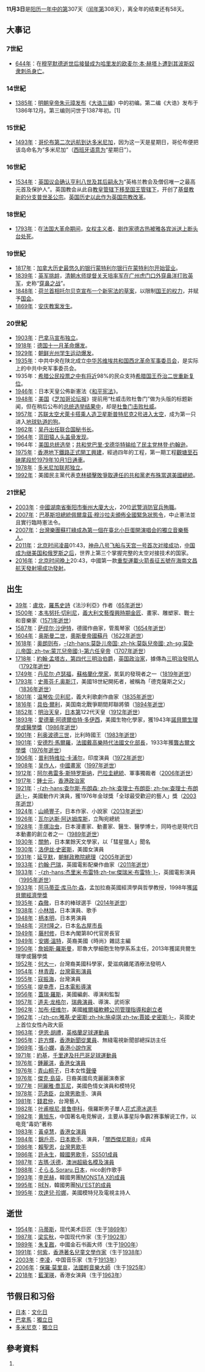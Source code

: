 **11月3日**是[阳历一年中的第](../Page/阳历.md "wikilink")307天（[闰年第](../Page/闰年.md "wikilink")308天），离全年的结束还有58天。

## 大事记

### 7世紀

  - [644年](../Page/644年.md "wikilink")：在[穆罕默德逝世后接替成为](../Page/穆罕默德.md "wikilink")[哈里发的](../Page/哈里发.md "wikilink")[欧麦尔·本·赫塔卜遭到其波斯奴隶刺杀身亡](../Page/欧麦尔·本·赫塔卜.md "wikilink")。

### 14世紀

  - [1385年](../Page/1385年.md "wikilink")：[明朝皇帝](../Page/明朝.md "wikilink")[朱元璋发布](../Page/朱元璋.md "wikilink")《[大诰三编](../Page/大诰三编.md "wikilink")》中的初编。第二编《大诰》发布于1386年12月。第三编则问世于1387年初。\[1\]

### 15世紀

  - [1493年](../Page/1493年.md "wikilink")：[哥伦布第二次远航到达](../Page/克里斯托弗·哥伦布.md "wikilink")[多米尼加](../Page/多明尼加共和國.md "wikilink")，因为这一天是星期日，哥伦布便把该岛命名为“多米尼加”（[西班牙语意为](../Page/西班牙语.md "wikilink")“星期日”）。

### 16世紀

  - [1534年](../Page/1534年.md "wikilink")：[英国议会确认](../Page/英国国会.md "wikilink")[亨利八世及其后嗣永为](../Page/亨利八世.md "wikilink")“英格兰教会及僧侣唯一之最高元首及保护人”。英国教会从此自[教皇管辖下移至](../Page/教宗.md "wikilink")[国王管辖下](../Page/君主.md "wikilink")，开创了[基督教新的分支](../Page/基督教.md "wikilink")[普世圣公宗](../Page/普世圣公宗.md "wikilink")。[英国历史以此作为](../Page/英国历史.md "wikilink")[英国宗教改革](../Page/英国宗教改革.md "wikilink")。

### 18世紀

  - [1793年](../Page/1793年.md "wikilink")：在[法国大革命期间](../Page/法国大革命.md "wikilink")，[女权主义者](../Page/女权主义者.md "wikilink")、[剧作家](../Page/剧作家.md "wikilink")[德古热被](../Page/奥兰普·德古热.md "wikilink")[雅各宾派送上](../Page/雅各宾派.md "wikilink")[断头台处死](../Page/断头台.md "wikilink")。

### 19世紀

  - [1817年](../Page/1817年.md "wikilink")：[加拿大历史最悠久的](../Page/加拿大.md "wikilink")[银行](../Page/银行.md "wikilink")[蒙特利尔银行在](../Page/蒙特利尔银行.md "wikilink")[蒙特利尔开始营业](../Page/蒙特利尔.md "wikilink")。
  - [1839年](../Page/1839年.md "wikilink")：[英军挑衅](../Page/英军.md "wikilink")，[清朝水师提督](../Page/清.md "wikilink")[关天培率军在](../Page/关天培.md "wikilink")[广州](../Page/广州.md "wikilink")[虎门口外](../Page/虎门.md "wikilink")[穿鼻洋打败英军](../Page/穿鼻洋.md "wikilink")，史称“[穿鼻之战](../Page/穿鼻之战.md "wikilink")”。
  - [1848年](../Page/1848年.md "wikilink")：[荷兰首相](../Page/荷兰首相.md "wikilink")[托尔贝克宣布一个新](../Page/约翰·鲁道夫·托尔贝克.md "wikilink")[宪法的草案](../Page/宪法.md "wikilink")，以限制[国王的权力](../Page/国王.md "wikilink")，并赋予[国会](../Page/国会.md "wikilink")。
  - [1869年](../Page/1869年.md "wikilink")：[安庆教案发生](../Page/安庆教案.md "wikilink")。

### 20世紀

  - [1903年](../Page/1903年.md "wikilink")：[巴拿马宣布](../Page/巴拿马.md "wikilink")[独立](../Page/独立.md "wikilink")。
  - [1918年](../Page/1918年.md "wikilink")：[德国十一月革命爆发](../Page/德国十一月革命.md "wikilink")。
  - [1929年](../Page/1929年.md "wikilink")：[朝鲜光州学生运动爆发](../Page/朝鲜光州学生运动.md "wikilink")。
  - [1935年](../Page/1935年.md "wikilink")：中共中央在陕北成立[中华苏维埃共和国西北革命军事委员会](../Page/中华苏维埃共和国中央革命军事委员会#中华苏维埃共和国西北革命军事委员会.md "wikilink")，是实际上的中共中央军事委员会。
  - 1935年：[希腊公民投票之中有将近](../Page/希腊.md "wikilink")98%的民众支持[希腊国王](../Page/希腊君主列表.md "wikilink")[乔治二世重新复位](../Page/乔治二世_\(希腊\).md "wikilink")。
  - [1946年](../Page/1946年.md "wikilink")：日本天皇公佈新憲法《[和平宪法](../Page/日本国宪法.md "wikilink")》。
  - [1948年](../Page/1948年.md "wikilink")：[美国](../Page/美国.md "wikilink")《[芝加哥论坛报](../Page/芝加哥论坛报.md "wikilink")》提前用“杜威击败杜鲁门”做为头版的标题新闻，但在稍后公布的[总统选举结果中](../Page/美国总统.md "wikilink")，却是[杜鲁门击败](../Page/哈利·S·杜鲁门.md "wikilink")[杜威](../Page/托马斯·杜威.md "wikilink")。
  - [1957年](../Page/1957年.md "wikilink")：[苏联太空犬](../Page/苏联太空犬.md "wikilink")[萊卡搭乘](../Page/萊卡_\(犬\).md "wikilink")[人造卫星](../Page/人造卫星.md "wikilink")[斯普特尼克2号进入](../Page/斯普特尼克2号.md "wikilink")[太空](../Page/太空.md "wikilink")，成为第一只进入[地球](../Page/地球.md "wikilink")[轨道的](../Page/轨道.md "wikilink")[狗](../Page/狗.md "wikilink")。
  - [1962年](../Page/1962年.md "wikilink")：[吴丹出任](../Page/吴丹.md "wikilink")[联合国秘书长](../Page/联合国秘书长.md "wikilink")。
  - [1964年](../Page/1964年.md "wikilink")：[蓝田猿人头盖骨发现](../Page/蓝田人.md "wikilink")。
  - 1964年：[美国总统选举](../Page/美国总统.md "wikilink")；[共和党](../Page/共和黨_\(美國\).md "wikilink")[巴里·戈德华特输给了](../Page/巴里·戈德华特.md "wikilink")[民主党](../Page/民主党_\(美国\).md "wikilink")[林登·约翰逊](../Page/林登·约翰逊.md "wikilink")。
  - [1975年](../Page/1975年.md "wikilink")：[香港地下鐵路正式開工興建](../Page/香港地鐵.md "wikilink")，經過四年的工程，第一期工程[觀塘至](../Page/觀塘站.md "wikilink")[石硤尾段於](../Page/石硤尾站.md "wikilink")[1979年](../Page/1979年.md "wikilink")[10月1日通車](../Page/10月1日.md "wikilink")。
  - [1978年](../Page/1978年.md "wikilink")：[多米尼加联邦独立](../Page/多米尼加联邦.md "wikilink")。
  - [1992年](../Page/1992年.md "wikilink")：美國民主黨代表[克林頓擊敗爭取連任的共和黨](../Page/比尔·克林顿.md "wikilink")[老布殊當選美國總統](../Page/乔治·赫伯特·沃克·布什.md "wikilink")。

### 21世紀

  - [2003年](../Page/2003年.md "wikilink")：[中國](../Page/中國.md "wikilink")[湖南省](../Page/湖南省.md "wikilink")[衡阳市](../Page/衡阳市.md "wikilink")[衡州大廈大火](../Page/衡陽「11·3」特大火災.md "wikilink")，20位[武警消防官兵殉職](../Page/武警.md "wikilink")。
  - [2007年](../Page/2007年.md "wikilink")：[巴基斯坦總統](../Page/巴基斯坦總統.md "wikilink")[佩爾韋茲·穆沙拉夫頒佈](../Page/佩爾韋茲·穆沙拉夫.md "wikilink")[全國緊急狀態令](../Page/2007年巴基斯坦國家緊急狀態事件.md "wikilink")，中止憲法並且實行臨時憲法令。
  - [2007年](../Page/2007年.md "wikilink")：[台灣](../Page/台灣.md "wikilink")[樂團](../Page/樂團.md "wikilink")[蘇打綠成為第一個在](../Page/蘇打綠.md "wikilink")[臺北小巨蛋開演唱会的獨立音樂藝人](../Page/臺北小巨蛋.md "wikilink")。
  - [2011年](../Page/2011年.md "wikilink")：[北京时间凌晨](../Page/北京时间.md "wikilink")01:43，[神舟八号飞船与](../Page/神舟八号.md "wikilink")[天宫一号首次对接成功](../Page/天宫一号.md "wikilink")，[中国成为继](../Page/中国.md "wikilink")[美国和](../Page/美国.md "wikilink")[俄罗斯之后](../Page/俄罗斯.md "wikilink")，世界上第三个掌握完整的太空对接技术的国家。
  - [2016年](../Page/2016年.md "wikilink")：[北京时间晚上](../Page/北京时间.md "wikilink")20:43，中國第一款[重型運載火箭](../Page/重型運載火箭.md "wikilink")[長征五號在](../Page/長征五號系列火箭.md "wikilink")[海南](../Page/海南.md "wikilink")[文昌航天發射場成功發射](../Page/文昌航天發射場.md "wikilink")。

## 出生

  - [39年](../Page/39年.md "wikilink")：[盧坎](../Page/盧坎.md "wikilink")，[羅馬史詩](../Page/羅馬.md "wikilink")《法沙利亞》作者（[65年逝世](../Page/65年.md "wikilink")）
  - [1500年](../Page/1500年.md "wikilink")：[本韦努托·切利尼](../Page/本韦努托·切利尼.md "wikilink")，[義大利文藝復興時期金匠](../Page/義大利.md "wikilink")、畫家、雕塑家、戰士和音樂家（[1571年逝世](../Page/1571年.md "wikilink")）
  - [1587年](../Page/1587年.md "wikilink")：[萨缪尔·沙伊特](../Page/萨缪尔·沙伊特.md "wikilink")，德國作曲家，管風琴家（[1654年逝世](../Page/1654年.md "wikilink")）
  - [1604年](../Page/1604年.md "wikilink")：[奥斯曼二世](../Page/奥斯曼二世.md "wikilink")，[奧斯曼帝國蘇丹](../Page/奧斯曼帝國.md "wikilink")（[1622年逝世](../Page/1622年.md "wikilink")）
  - [1618年](../Page/1618年.md "wikilink")：[奥朗则布](../Page/奥朗则布.md "wikilink")，[-{zh-hans:莫卧儿帝国;
    zh-hk:莫臥兒帝國; zh-sg:莫卧儿帝国;
    zh-tw:蒙兀兒帝國;}-第六任皇帝](../Page/莫卧儿.md "wikilink")（[1707年逝世](../Page/1707年.md "wikilink")）
  - [1718年](../Page/1718年.md "wikilink")：[約翰·孟塔古，第四代三明治伯爵](../Page/約翰·孟塔古，第四代三明治伯爵.md "wikilink")，[英国](../Page/英国.md "wikilink")[政治家](../Page/政治家.md "wikilink")，據傳為[三明治發明人](../Page/三明治.md "wikilink")（[1792年逝世](../Page/1792年.md "wikilink")）
  - [1749年](../Page/1749年.md "wikilink")：[丹尼尔·卢瑟福](../Page/丹尼尔·卢瑟福.md "wikilink")，[蘇格蘭化學家](../Page/蘇格蘭.md "wikilink")，氮氣的發現者之一（[1819年逝世](../Page/1819年.md "wikilink")）
  - [1793年](../Page/1793年.md "wikilink")：[史蒂芬·F.奥斯汀](../Page/史蒂芬·F.奥斯汀.md "wikilink")，美國18世紀開拓者，被稱為「德克薩斯之父」（[1836年逝世](../Page/1836年.md "wikilink")）
  - [1801年](../Page/1801年.md "wikilink")：[温琴佐·贝利尼](../Page/温琴佐·贝利尼.md "wikilink")，義大利歌劇作曲家（[1835年逝世](../Page/1835年.md "wikilink")）
  - [1816年](../Page/1816年.md "wikilink")：[具伯·爾利](../Page/具伯·爾利.md "wikilink")，美国南北戰爭期間邦聯將領（[1894年逝世](../Page/1894年.md "wikilink")）
  - [1852年](../Page/1852年.md "wikilink")：[明治天皇](../Page/明治天皇.md "wikilink")，[日本第](../Page/日本.md "wikilink")122代天皇（[1912年逝世](../Page/1912年.md "wikilink")）
  - [1893年](../Page/1893年.md "wikilink")：[愛德華·阿德爾伯特·多伊西](../Page/愛德華·阿德爾伯特·多伊西.md "wikilink")，美國生物化學家，獲1943年[諾貝爾生理學或醫學獎](../Page/諾貝爾生理學或醫學獎.md "wikilink")（[1986年逝世](../Page/1986年.md "wikilink")）
  - [1901年](../Page/1901年.md "wikilink")：[利奥波德三世](../Page/利奥波德三世_\(比利时\).md "wikilink")，比利時國王（[1983年逝世](../Page/1983年.md "wikilink")）
  - [1901年](../Page/1901年.md "wikilink")：[安德烈·馬爾羅](../Page/安德烈·馬爾羅.md "wikilink")，[法國戴高樂時代法國文化部長](../Page/法國.md "wikilink")，1933年獲[龔古爾文學獎](../Page/龔古爾文學獎.md "wikilink")（[1976年逝世](../Page/1976年.md "wikilink")）
  - [1906年](../Page/1906年.md "wikilink")：[普利特维拉·卡浦尔](../Page/普利特维拉·卡浦尔.md "wikilink")，印度演員（[1972年逝世](../Page/1972年.md "wikilink")）
  - [1908年](../Page/1908年.md "wikilink")：[吴作人](../Page/吴作人.md "wikilink")，[中國畫家](../Page/中國.md "wikilink")（[1997年逝世](../Page/1997年.md "wikilink")）
  - [1912年](../Page/1912年.md "wikilink")：[阿尔弗雷多·斯特罗斯纳](../Page/阿尔弗雷多·斯特罗斯纳.md "wikilink")，[巴拉圭總統](../Page/巴拉圭.md "wikilink")、軍事獨裁者（[2006年逝世](../Page/2006年.md "wikilink")）
  - [1917年](../Page/1917年.md "wikilink")：[鍾士元](../Page/鍾士元.md "wikilink")，[香港](../Page/香港.md "wikilink")[政治家](../Page/政治家.md "wikilink")
  - [1921年](../Page/1921年.md "wikilink")：[-{zh-hans:查尔斯·布朗森;
    zh-hk:查理士·布朗臣;
    zh-tw:查理士·布朗遜;}-](../Page/查尔斯·布朗森.md "wikilink")，美國動作片演員，獲1976年金球獎「全球最受歡迎的藝人」獎（[2003年逝世](../Page/2003年.md "wikilink")）
  - [1924年](../Page/1924年.md "wikilink")：[山崎豐子](../Page/山崎豐子.md "wikilink")，日本作家、小說家（[2013年逝世](../Page/2013年.md "wikilink")）
  - [1926年](../Page/1926年.md "wikilink")：[瓦尔达斯·阿达姆库斯](../Page/瓦尔达斯·阿达姆库斯.md "wikilink")，立陶宛總統
  - [1928年](../Page/1928年.md "wikilink")：[手塚治虫](../Page/手塚治虫.md "wikilink")，日本漫畫家、動畫家、醫生、醫學博士，同時也是現代日本動畫的創立者之一（[1989年逝世](../Page/1989年.md "wikilink")）
  - [1930年](../Page/1930年.md "wikilink")：[關勉](../Page/關勉.md "wikilink")，日本業餘天文學家，以「彗星獵人」聞名
  - [1930年](../Page/1930年.md "wikilink")：[洛伊丝·史密斯](../Page/洛伊丝·史密斯.md "wikilink")，美國女演員
  - [1931年](../Page/1931年.md "wikilink")：[延亨默](../Page/延亨默.md "wikilink")，[朝鮮政務院總理](../Page/朝鮮.md "wikilink")（[2005年逝世](../Page/2005年.md "wikilink")）
  - [1933年](../Page/1933年.md "wikilink")：[约翰·巴瑞](../Page/约翰·巴瑞.md "wikilink")，英國電影配樂作曲家（[2011年逝世](../Page/2011年.md "wikilink")）
  - [1933年](../Page/1933年.md "wikilink")：[-{zh-hans:杰里米·布雷特;zh-tw:傑瑞米·布雷特;
    }-](../Page/杰里米·布雷特.md "wikilink")，英國電影演員（[1995年逝世](../Page/1995年.md "wikilink")）
  - [1933年](../Page/1933年.md "wikilink")：[阿马蒂亚·库马尔·森](../Page/阿马蒂亚·库马尔·森.md "wikilink")，孟加拉裔英國經濟學與哲學教授，1998年獲[諾貝爾經濟學獎](../Page/諾貝爾經濟學獎.md "wikilink")
  - [1935年](../Page/1935年.md "wikilink")：[森徹](../Page/森徹.md "wikilink")，日本的棒球選手（[2014年逝世](../Page/2014年.md "wikilink")）
  - [1938年](../Page/1938年.md "wikilink")：[小林旭](../Page/小林旭.md "wikilink")，日本演員、歌手
  - [1948年](../Page/1948年.md "wikilink")：[柄本明](../Page/柄本明.md "wikilink")，日本男演員
  - [1948年](../Page/1948年.md "wikilink")：[河村隆之](../Page/河村隆之.md "wikilink")，日本[名古屋市長](../Page/名古屋.md "wikilink")
  - [1949年](../Page/1949年.md "wikilink")：[藤村修](../Page/藤村修.md "wikilink")，日本內閣第80代官房長官
  - [1949年](../Page/1949年.md "wikilink")：[安娜·溫特](../Page/安娜·溫特.md "wikilink")，英裔美國《時尚》雜誌主編
  - [1950年](../Page/1950年.md "wikilink")：[詹姆斯·羅斯曼](../Page/詹姆斯·羅斯曼.md "wikilink")，耶魯大學細胞生物學系系主任，2013年獲諾貝爾生理學或醫學獎
  - [1952年](../Page/1952年.md "wikilink")：[何大一](../Page/何大一.md "wikilink")，台灣裔美國科學家，愛滋病雞尾酒療法發明人
  - [1954年](../Page/1954年.md "wikilink")：[林青霞](../Page/林青霞.md "wikilink")，[台灣電影演員](../Page/台灣電影.md "wikilink")
  - [1955年](../Page/1955年.md "wikilink")：[寇振海](../Page/寇振海.md "wikilink")，台灣演員
  - [1955年](../Page/1955年.md "wikilink")：[堤幸彥](../Page/堤幸彥.md "wikilink")，[日本](../Page/日本.md "wikilink")[電影導演](../Page/電影導演.md "wikilink")
  - [1956年](../Page/1956年.md "wikilink")：[蓋瑞·羅斯](../Page/蓋瑞·羅斯.md "wikilink")，美國編劇、導演和監製
  - [1957年](../Page/1957年.md "wikilink")：[道夫·龙格尔](../Page/道夫·龙格尔.md "wikilink")，[瑞典演員](../Page/瑞典.md "wikilink")、導演、武術家
  - [1962年](../Page/1962年.md "wikilink")：[加布·纽维尔](../Page/加布·纽维尔.md "wikilink")，美國[維爾福軟體公司管理指導和創立者](../Page/維爾福軟體公司.md "wikilink")
  - [1962年](../Page/1962年.md "wikilink")：[-{zh-cn:雅基·史密斯;zh-hk:施卓琪;zh-tw:賈姬·史密斯;}-](../Page/施卓琪.md "wikilink")，英國史上首位女性內政大臣
  - [1963年](../Page/1963年.md "wikilink")：[伊恩·胡禮](../Page/伊恩·胡禮.md "wikilink")，[英格蘭足球運動員](../Page/英格蘭.md "wikilink")
  - [1965年](../Page/1965年.md "wikilink")：[許方輝](../Page/許方輝.md "wikilink")，[香港新聞從業員](../Page/香港.md "wikilink")、無綫電視新聞部總採訪主任
  - [1969年](../Page/1969年.md "wikilink")：[張小嫻](../Page/張小嫻.md "wikilink")，[香港](../Page/香港.md "wikilink")[小說](../Page/小說.md "wikilink")[作家](../Page/作家.md "wikilink")
  - [1971年](../Page/1971年.md "wikilink")：[約基](../Page/德怀特·约克.md "wikilink")，[千里達及托巴哥足球運動員](../Page/千里達及托巴哥.md "wikilink")
  - [1976年](../Page/1976年.md "wikilink")：[鍾麗淇](../Page/鍾麗淇.md "wikilink")，[香港女演員](../Page/香港.md "wikilink")
  - [1976年](../Page/1976年.md "wikilink")：[青山桐子](../Page/青山桐子.md "wikilink")，日本女性[聲優](../Page/聲優.md "wikilink")
  - [1976年](../Page/1976年.md "wikilink")：[傑克·島袋](../Page/傑克·島袋.md "wikilink")，日裔美國烏克麗麗演奏家
  - [1977年](../Page/1977年.md "wikilink")：[阿麗雅·喬瓦尼](../Page/阿麗雅·喬瓦尼.md "wikilink")，美國色情女演員和模特兒
  - [1978年](../Page/1978年.md "wikilink")：[范逸臣](../Page/范逸臣.md "wikilink")，[台灣男歌手](../Page/台灣.md "wikilink")、演員
  - [1981年](../Page/1981年.md "wikilink")：[錢君仲](../Page/錢君仲.md "wikilink")，台灣藝人
  - [1982年](../Page/1982年.md "wikilink")：[叶甫根尼·普鲁申科](../Page/叶甫根尼·普鲁申科.md "wikilink")，俄羅斯男子單人[花式滑冰選手](../Page/花式滑冰.md "wikilink")
  - [1982年](../Page/1982年.md "wikilink")：[黄旭东](../Page/黄旭东.md "wikilink")，中国著名电竞解说，主要从事星际争霸2赛事解说工作，以电竞“毒奶”著称
  - [1983年](../Page/1983年.md "wikilink")：[黃卓慧](../Page/黃欣_\(演員\).md "wikilink")，[香港女演員](../Page/香港.md "wikilink")
  - [1984年](../Page/1984年.md "wikilink")：[錦戶亮](../Page/錦戶亮.md "wikilink")，[日本歌手](../Page/日本.md "wikilink")、演員，「[關西傑尼斯8](../Page/關西傑尼斯8.md "wikilink")」成員
  - [1986年](../Page/1986年.md "wikilink")：[賴聖恩](../Page/賴聖恩.md "wikilink")，[台灣男歌手](../Page/台灣.md "wikilink")
  - [1986年](../Page/1986年.md "wikilink")：[許永生](../Page/許永生.md "wikilink")，[韓國男歌手](../Page/韓國.md "wikilink")，[SS501成員](../Page/SS501.md "wikilink")
  - [1987年](../Page/1987年.md "wikilink")：[吉瑪·沃德](../Page/吉瑪·沃德.md "wikilink")，[澳洲](../Page/澳洲.md "wikilink")[超級名模及](../Page/超級名模.md "wikilink")[演員](../Page/演員.md "wikilink")
  - [1988年](../Page/1988年.md "wikilink")：[そらる](../Page/そらる.md "wikilink"),[Soraru](../Page/Soraru.md "wikilink"),[日本](../Page/日本.md "wikilink")，nico創作歌手
  - [1993年](../Page/1993年.md "wikilink")：[李民赫](../Page/李民赫.md "wikilink")，韓國男團[MONSTA
    X的成員](../Page/MONSTA_X.md "wikilink")
  - [1995年](../Page/1995年.md "wikilink")：[REN](../Page/崔珉起.md "wikilink")，韓國男團[NU'EST的成員](../Page/NU'EST.md "wikilink")
  - [1995年](../Page/1995年.md "wikilink")：[坎達兒·珍娜](../Page/坎達兒·珍娜.md "wikilink")，美國模特兒及電視主持人

## 逝世

  - [1954年](../Page/1954年.md "wikilink")：[马蒂斯](../Page/马蒂斯.md "wikilink")，现代美术巨匠（生于[1869年](../Page/1869年.md "wikilink")）
  - [1987年](../Page/1987年.md "wikilink")：[梁实秋](../Page/梁实秋.md "wikilink")，中国现代作家（生于[1902年](../Page/1902年.md "wikilink")）
  - [1989年](../Page/1989年.md "wikilink")：[朱复戡](../Page/朱复戡.md "wikilink")，中國金石书画大师（生于[1900年](../Page/1900年.md "wikilink")）
  - [1991年](../Page/1991年.md "wikilink")：[何紫](../Page/何紫.md "wikilink")，[香港著名](../Page/香港.md "wikilink")[兒童文學作家](../Page/兒童文學.md "wikilink")（生于[1938年](../Page/1938年.md "wikilink")）
  - [2003年](../Page/2003年.md "wikilink")：[李凌](../Page/李凌.md "wikilink")，中国音乐家（生于[1913年](../Page/1913年.md "wikilink")）
  - [2006年](../Page/2006年.md "wikilink")：[保羅·莫里哀](../Page/保羅·莫里哀.md "wikilink")，[法國](../Page/法國.md "wikilink")[輕音樂大師](../Page/輕音樂.md "wikilink")（生于[1925年](../Page/1925年.md "wikilink")）
  - [2018年](../Page/2018年.md "wikilink")：[藍潔瑛](../Page/藍潔瑛.md "wikilink")，香港女演員（生于[1963年](../Page/1963年.md "wikilink")）

## 节假日和习俗

  - [日本](../Page/日本.md "wikilink")：[文化日](../Page/文化日.md "wikilink")
  - [巴拿馬](../Page/巴拿馬.md "wikilink")：[獨立日](../Page/獨立日.md "wikilink")
  - [多米尼克](../Page/多米尼克.md "wikilink")：[獨立日](../Page/獨立日.md "wikilink")

## 參考資料

1.